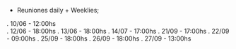 * Reuniones daily + Weeklies;

. 10/06 - 12:00hs  
. 12/06 - 18:00hs
. 13/06 - 18:00hs
. 14/07 - 17:00hs
. 21/09 - 17:00hs
. 22/09 - 09:00hs
. 25/09 - 18:00hs
. 26/09 - 18:00hs
. 27/09 - 13:00hs   
